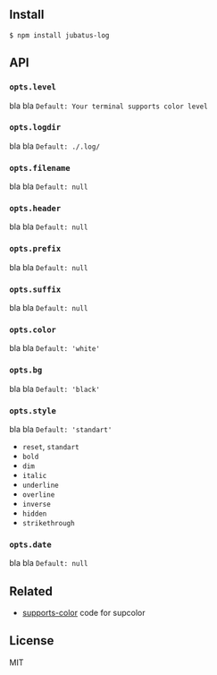 ## Install
```
$ npm install jubatus-log
```
## API
### `opts.level` 
bla bla `Default: Your terminal supports color level`
### `opts.logdir` 
bla bla `Default: ./.log/` 
### `opts.filename` 
bla bla `Default: null`
### `opts.header`
bla bla `Default: null`
### `opts.prefix`
bla bla `Default: null`
### `opts.suffix`
bla bla `Default: null`
### `opts.color`
bla bla `Default: 'white'`
### `opts.bg`
bla bla `Default: 'black'`
### `opts.style`
bla bla `Default: 'standart'`
- `reset`, `standart`
- `bold`
- `dim`
- `italic`
- `underline`
- `overline`
- `inverse`
- `hidden`
- `strikethrough`
### `opts.date`
bla bla `Default: null`
## Related
- [supports-color](https://github.com/chalk/supports-color) code for supcolor
## License
MIT
